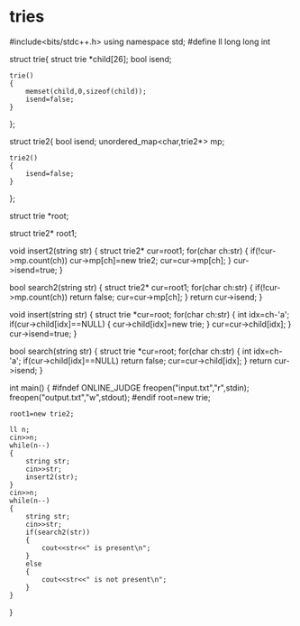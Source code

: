 # tries
#include<bits/stdc++.h>
using namespace std;
#define ll long long int


struct trie{
	struct trie *child[26];
	bool isend;

	trie()
	{
		memset(child,0,sizeof(child));
		isend=false;
	}

};



struct trie2{
	bool isend;
	unordered_map<char,trie2*> mp;

	trie2()
	{
		isend=false;
	}

};




struct trie *root;

struct trie2* root1;



void insert2(string str)
{
	struct trie2* cur=root1;
	for(char ch:str)
	{
		if(!cur->mp.count(ch))
			cur->mp[ch]=new trie2;
		cur=cur->mp[ch];
	}
	cur->isend=true;
}

bool search2(string str)
{
	struct trie2* cur=root1;
	for(char ch:str)
	{
		if(!cur->mp.count(ch))
			return false;
		cur=cur->mp[ch];
	}
	return cur->isend;
}






void insert(string str)
{
	struct trie *cur=root;
	for(char ch:str)
	{
		int idx=ch-'a';
		if(cur->child[idx]==NULL)
		{
			cur->child[idx]=new trie;
		}
		cur=cur->child[idx];
	}
	cur->isend=true;
}


bool search(string str)
{
	struct trie *cur=root;
	for(char ch:str)
	{
		int idx=ch-'a';
		if(cur->child[idx]==NULL)
			return false;
		cur=cur->child[idx];
	}
	return cur->isend;
}

int main()
{
	#ifndef ONLINE_JUDGE
	freopen("input.txt","r",stdin);
	freopen("output.txt","w",stdout);
	#endif
	root=new trie;

	root1=new trie2;

	ll n;
	cin>>n;
	while(n--)
	{
		string str;
		cin>>str;
		insert2(str);
	}
	cin>>n;
	while(n--)
	{
		string str;
		cin>>str;
		if(search2(str))
		{
			cout<<str<<" is present\n";
		}
		else
		{
			cout<<str<<" is not present\n";
		}
	}

}
